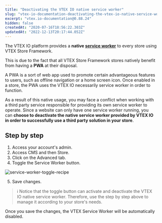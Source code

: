 ```yaml
---
title: "Deactivating the VTEX IO native service worker"
slug: "vtex-io-documentation-deactivating-the-vtex-io-native-service-worker"
excerpt: "vtex.io-documentation@0.88.24"
hidden: false
createdAt: "2020-07-16T18:56:22.303Z"
updatedAt: "2022-12-13T20:17:44.052Z"
---
```


The VTEX IO platform provides a **native [service worker](https://developers.google.com/web/fundamentals/primers/service-workers)** to every store using VTEX Store Framework.

This is due to the fact that all VTEX Store Framework stores natively benefit from having a **PWA** at their disposal.

A PWA is a sort of web app used to promote certain advantageous features to users, such as offline navigation or a home screen icon. Once enabled in a store, the PWA uses the VTEX IO necessarily service worker in order to function.

As a result of this native usage, you may face a conflict when working with a third party service responsible for providing its own service worker to operate.
Since a website can only have one service worker running, you can **choose to deactivate the native service worker provided by VTEX IO in order to successfully use a third party solution in your store**.

## Step by step

1. Access your account's admin.
2. Access CMS and then Store.
3. Click on the Advanced tab.
4. Toggle the Service Worker button.

![service-worker-toggle-recipe](https://raw.githubusercontent.com/vtexdocs/dev-portal-content/main/images/vtex-io-documentation-deactivating-the-vtex-io-native-service-worker-0.png)

5. Save changes.

> ℹ️ Notice that the toggle button can activate and deactivate the VTEX IO native service worker. Therefore, use the step by step above to manage it according to your store's needs.

Once you save the changes, the VTEX Service Worker will be automatically disabled.

